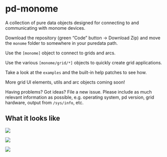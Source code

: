# pd-monome

A collection of pure data objects designed for connecting to and communicating with monome devices.

Download the repository (green “Code” button → Download Zip) and move the  `monome` folder to somewhere in your puredata path.

Use the `[monome]` object to connect to grids and arcs.

Use the various `[monome/grid/*]` objects to quickly create grid applications.

Take a look at the `examples` and the built-in help patches to see how.

More grid UI elements, utils and arc objects coming soon!

Having problems? Got ideas? File a new issue. Please include as much relevant information as possible, e.g. operating system, pd version, grid hardware, output from `/sys/info`, etc.

## What it looks like

![](https://barnabywalters.github.io/pd-monome/pd-monome-help.png)

![](https://barnabywalters.github.io/pd-monome/pd-monome-grid-ui-demo.jpeg)

![](https://barnabywalters.github.io/pd-monome/pd-monome-grid-ui-demo-patch.png)
